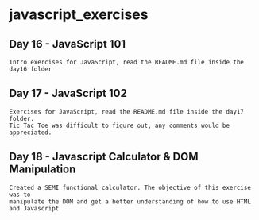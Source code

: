 # javascript_exercises

## Day 16 - JavaScript 101

    Intro exercises for JavaScript, read the README.md file inside the day16 folder

## Day 17 - JavaScript 102

    Exercises for JavaScript, read the README.md file inside the day17 folder.
    Tic Tac Toe was difficult to figure out, any comments would be appreciated.

## Day 18 - Javascript Calculator & DOM Manipulation

    Created a SEMI functional calculator. The objective of this exercise was to
    manipulate the DOM and get a better understanding of how to use HTML and Javascript